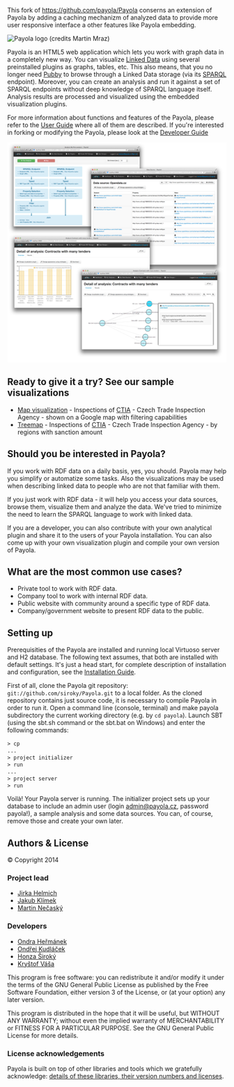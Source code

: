 This fork of https://github.com/payola/Payola conserns an extension of Payola by adding a caching mechanizm of analyzed data to provide more user responsive interface a other features like Payola embedding.   

<a name="top"></a>


![Payola logo (credits Martin Mraz)](https://raw.github.com/siroky/Payola/develop/docs/img/logo_medium.png)

Payola is an HTML5 web application which lets you work with graph data in a completely new way. You can visualize [Linked Data](http://linkeddata.org/) using several preinstalled plugins as graphs, tables, etc. This also means, that you no longer need [Pubby](http://www4.wiwiss.fu-berlin.de/pubby/) to browse through a Linked Data storage (via its [SPARQL](http://www.w3.org/TR/rdf-sparql-query/) endpoint). Moreover, you can create an analysis and run it against a set of SPARQL endpoints without deep knowledge of SPARQL language itself. Analysis results are processed and visualized using the embedded visualization plugins.

For more information about functions and features of the Payola, please refer to the [User Guide](https://github.com/kudlondr/Payola-visual/blob/master/docs/user_guide.md) where all of them are described. If you're interested in forking or modifying the Payola, please look at the [Developer Guide](https://github.com/kudlondr/Payola-visual/blob/master/docs/developer_guide.md)

![Payola overview](https://github.com/kudlondr/Payola-visual/blob/master/docs/img/screenshots/payola_overview.png)

## Ready to give it a try? See our sample visualizations
- [Map visualization](http://vis.payola.cz/coi-gmaps) - Inspections of [CTIA](http://www.coi.cz/en/) - Czech Trade Inspection Agency - shown on a Google map with filtering capabilities
- [Treemap](http://vis.payola.cz/coi-treemap) - Inspections of [CTIA](http://www.coi.cz/en/) - Czech Trade Inspection Agency - by regions with sanction amount

## Should you be interested in Payola?

If you work with RDF data on a daily basis, yes, you should. Payola may help you simplify or automatize some tasks. Also the visualizations may be used when describing linked data to people who are not that familiar with them.

If you just work with RDF data - it will help you access your data sources, browse them, visualize them and analyze the data. We've tried to minimize the need to learn the SPARQL language to work with linked data.

If you are a developer, you can also contribute with your own analytical plugin and share it to the users of your Payola installation. You can also come up with your own visualization plugin and compile your own version of Payola.

## What are the most common use cases?

- Private tool to work with RDF data.
- Company tool to work with internal RDF data.
- Public website with community around a specific type of RDF data.
- Company/government website to present RDF data to the public.

## Setting up

Prerequisities of the Payola are installed and running local Virtuoso server and H2 database. The following text assumes, that both are installed with default settings. It's just a head start, for complete description of installation and configuration, see the [Installation Guide](https://github.com/kudlondr/Payola-visual/blob/master/docs/installation_guide.md).

First of all, clone the Payola git repository: `git://github.com/siroky/Payola.git` to a local folder. As the cloned repository contains just source code, it is necessary to compile Payola in order to run it. Open a command line (console, terminal) and make payola subdirectory the current working directory (e.g. by `cd payola`). Launch SBT (using the sbt.sh command or the sbt.bat on Windows) and enter the following commands:

```
> cp
...
> project initializer
> run
...
> project server
> run
```

Voilà! Your Payola server is running. The initializer project sets up your database to include an admin user (login admin@payola.cz, password payola!), a sample analysis and some data sources. You can, of course, remove those and create your own later.

## Authors & License

© Copyright 2014

### Project lead

- [Jirka Helmich](https://github.com/jirihelmich)
- [Jakub Klímek](https://github.com/jakubklimek)
- [Martin Nečaský](http://www.ksi.mff.cuni.cz/~necasky)
 
### Developers
- [Ondra Heřmánek](https://github.com/onashackem)
- [Ondřej Kudláček](https://github.com/kudlondr)
- [Honza Široký](https://github.com/siroky)
- [Kryštof Váša](https://github.com/charlieMonroe)

This program is free software: you can redistribute it and/or modify
it under the terms of the GNU General Public License as published by
the Free Software Foundation, either version 3 of the License, or
(at your option) any later version.

This program is distributed in the hope that it will be useful,
but WITHOUT ANY WARRANTY; without even the implied warranty of
MERCHANTABILITY or FITNESS FOR A PARTICULAR PURPOSE.  See the
GNU General Public License for more details.

### License acknowledgements

Payola is built on top of other libraries and tools which we gratefully acknowledge: [details of these libraries, their version numbers and licenses](https://github.com/kudlondr/Payola-visual/blob/master/docs/developer_guide.md#used_libraries).
